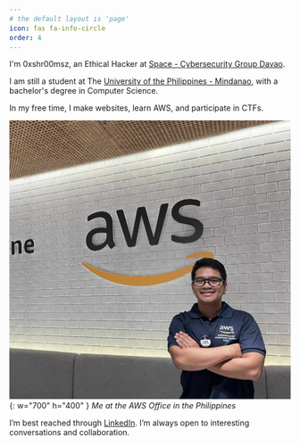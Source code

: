 ```yaml
---
# the default layout is 'page'
icon: fas fa-info-circle
order: 4
---
```


I'm 0xshr00msz, an Ethical Hacker at [Space - Cybersecurity Group Davao](https://www.facebook.com/spacecybergroup).

I am still a student at The [University of the Philippines - Mindanao](https://www.upmin.edu.ph), with a bachelor's degree in Computer Science. 

In my free time, I make websites, learn AWS, and participate in CTFs. 


![aws-ppl](/assets/img/personal/aws.jpg){: w="700" h="400" }
_Me at the AWS Office in the Philippines_


I’m best reached through [LinkedIn](https://www.linkedin.com/in/0xshr00msz/). I’m always open to interesting conversations and collaboration.
